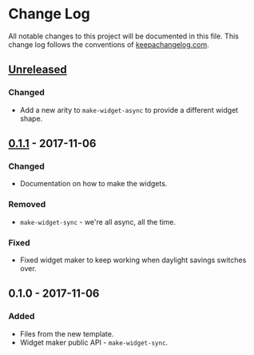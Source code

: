# Change Log
All notable changes to this project will be documented in this file. This change log follows the conventions of [keepachangelog.com](http://keepachangelog.com/).

## [Unreleased]
### Changed
- Add a new arity to `make-widget-async` to provide a different widget shape.

## [0.1.1] - 2017-11-06
### Changed
- Documentation on how to make the widgets.

### Removed
- `make-widget-sync` - we're all async, all the time.

### Fixed
- Fixed widget maker to keep working when daylight savings switches over.

## 0.1.0 - 2017-11-06
### Added
- Files from the new template.
- Widget maker public API - `make-widget-sync`.

[Unreleased]: https://github.com/your-name/numbers/compare/0.1.1...HEAD
[0.1.1]: https://github.com/your-name/numbers/compare/0.1.0...0.1.1
